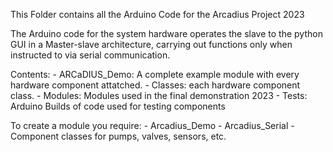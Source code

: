 This Folder contains all the Arduino Code for the Arcadius Project 2023

The Arduino code for the system hardware operates the slave to the python GUI in a Master-slave architecture, carrying out functions only when instructed to via serial communication.

Contents:
    - ARCaDIUS_Demo: A complete example module with every hardware component attatched.
    - Classes:  each hardware component class.
    - Modules: Modules used in the final demonstration 2023
    - Tests: Arduino Builds of code used for testing components 

To create a module you require:
    - Arcadius_Demo
    - Arcadius_Serial
    - Component classes for pumps, valves, sensors, etc.


